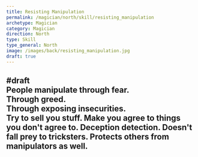 ```yaml
---
title: Resisting Manipulation
permalink: /magician/north/skill/resisting_manipulation
archetype: Magician
category: Magician
direction: North
type: Skill
type_general: North
image: /images/back/resisting_manipulation.jpg
draft: true
---
```

#draft   
People manipulate through fear.   
Through greed.   
Through exposing insecurities.   
Try to sell you stuff. Make you agree to things you don't agree to. Deception detection. Doesn't fall prey to tricksters. Protects others from manipulators as well. 
---
